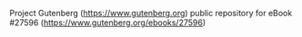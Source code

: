 Project Gutenberg (https://www.gutenberg.org) public repository for eBook #27596 (https://www.gutenberg.org/ebooks/27596)
